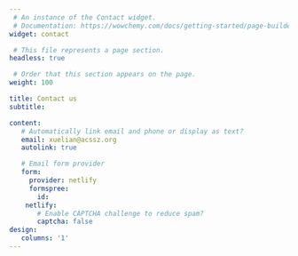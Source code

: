 ```yaml
---
 # An instance of the Contact widget.
 # Documentation: https://wowchemy.com/docs/getting-started/page-builder/
widget: contact

 # This file represents a page section.
headless: true

 # Order that this section appears on the page.
weight: 100

title: Contact us
subtitle:

content:
   # Automatically link email and phone or display as text?
   email: xuelian@acssz.org
   autolink: true

   # Email form provider
   form:
     provider: netlify
     formspree:
       id:
    netlify:
       # Enable CAPTCHA challenge to reduce spam?
       captcha: false
design:
   columns: '1'
---
```

